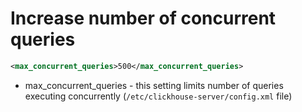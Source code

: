 # Increase number of concurrent queries

```xml
<max_concurrent_queries>500</max_concurrent_queries>
```

- max_concurrent_queries - this setting limits number of queries executing concurrently (```/etc/clickhouse-server/config.xml``` file)

